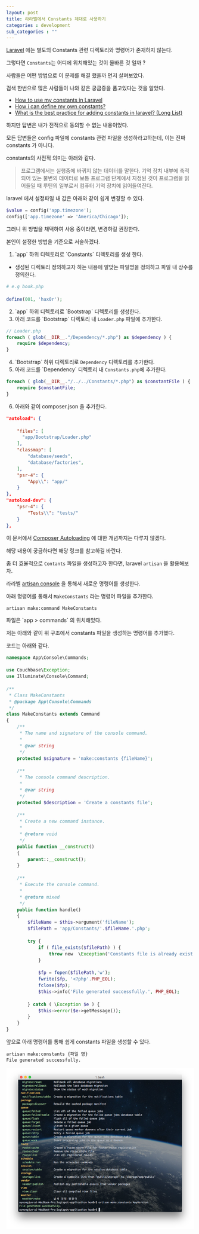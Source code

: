 ```yaml
---
layout: post
title: 라라벨에서 Constants 제대로 사용하기
categories : development
sub_categories : ""
---
```


[Laravel](https://laravel.com/) 에는 별도의 Constants 관련 디렉토리와 명령어가 존재하지 않는다.

그렇다면 `Constants`는 어디에 위치해있는 것이 올바른 것 일까 ?

  
사람들은 어떤 방법으로 이 문제를 해결 했을까 먼저 살펴보았다.

검색 한번으로 많은 사람들이 나와 같은 궁금증을 품고있다는 것을 알았다.

  

*   [How to use my constants in Laravel](https://laravel.io/forum/06-05-2014-how-to-use-my-constants-in-larvel)
*   [How i can define my own constants?](https://laracasts.com/discuss/channels/laravel/l51-how-i-can-define-my-own-constants?page=1)
*   [What is the best practice for adding constants in laravel? (Long List)](https://stackoverflow.com/questions/42155536/what-is-the-best-practice-for-adding-constants-in-laravel-long-list)

  

하지만 답변은 내가 전적으로 동의할 수 없는 내용이었다.

모든 답변들은 config 파일에 constants 관련 파일을 생성하라고하는데, 이는 진짜 constants 가 아니다.

constants의 사전적 의미는 아래와 같다.

  

> 프로그램에서는 실행중에 바뀌지 않는 데이터를 말한다. 기억 장치 내부에 축적되어 있는 불변의 데이터로 보통 프로그램 단계에서 지정된 것이 프로그램을 읽어들일 때 루틴의 일부로서 컴퓨터 기억 장치에 읽어들여진다.


laravel 에서 설정파일 내 값은 아래와 같이 쉽게 변경할 수 있다.


```php
$value = config('app.timezone');
config(['app.timezone' => 'America/Chicago']);
```
  

그러니 위 방법을 채택하여 사용 중이라면, 변경하길 권장한다.

본인이 설정한 방법을 기준으로 서술하겠다.
 
 1. \`app\` 하위 디렉토리로 \`Constants\` 디렉토리를 생성 한다.

- 생성된 디렉토리 정의하고자 하는 내용에 알맞는 파일명을 정의하고 파일 내 상수를 정의한다.

```php
# e.g book.php

define(001, 'hax0r');
```
 
 2. \`app\` 하위 디렉토리로 \`Bootstrap\` 디렉토리를 생성한다.
 3. 아래 코드를 \`Bootstrap\` 디렉토리 내 `Loader.php` 파일에 추가한다.

```php
// Loader.php
foreach ( glob(__DIR__."/Dependency/*.php") as $dependency ) {
    require $dependency;
}
```

 4. \`Bootstrap\` 하위 디렉토리로 `Dependency` 디렉토리를 추가한다.
 5. 아래 코드를 \`Dependency\` 디렉토리 내 `Constants.php`에 추가한다.

```php
foreach ( glob(__DIR__."/../../Constants/*.php") as $constantFile ) {
    require $constantFile;
}
```
 6. 아래와 같이 composer.json 을 추가한다.

```json
"autoload": {

    "files": [
      "app/Bootstrap/Loader.php"
    ],
    "classmap": [
        "database/seeds",
        "database/factories",
    ],
    "psr-4": {
        "App\\": "app/"
    }
},
"autoload-dev": {
    "psr-4": {
        "Tests\\": "tests/"
    }
},
```
  

이 문서에서 [Composer Autoloading](https://getcomposer.org/doc/01-basic-usage.md#autoloading) 에 대한 개념까지는 다루지 않겠다.

해당 내용이 궁금하다면 해당 링크를 참고하길 바란다.

좀 더 효율적으로 `Contants` 파일을 생성하고자 한다면, laravel `artisan` 을 활용해보자.

라라벨 [artisan console](https://laravel.com/docs/5.5/artisan) 을 통해서 새로운 명령어를 생성한다.

아래 명령어를 통해서 `MakeConstants` 라는 명령어 파일을 추가한다.

  
```
artisan make:command MakeConstants
```
  

파일은 \`app > commands\` 의 위치해있다.

저는 아래와 같이 위 구조에서 constants 파일을 생성하는 명령어를 추가했다.


코드는 아래와 같다.

  
```php
namespace App\Console\Commands;

use Couchbase\Exception;
use Illuminate\Console\Command;

/**
 * Class MakeConstants
 * @package App\Console\Commands
 */
class MakeConstants extends Command
{
    /**
     * The name and signature of the console command.
     *
     * @var string
     */
    protected $signature = 'make:constants {fileName}';

    /**
     * The console command description.
     *
     * @var string
     */
    protected $description = 'Create a constants file';

    /**
     * Create a new command instance.
     *
     * @return void
     */
    public function __construct()
    {
        parent::__construct();
    }

    /**
     * Execute the console command.
     *
     * @return mixed
     */
    public function handle()
    {
        $fileName = $this->argument('fileName');
        $filePath = 'app/Constants/'.$fileName.'.php';

        try {
            if ( file_exists($filePath) ) {
                throw new  \Exception('Constants file is already exist.');
            }

            $fp = fopen($filePath,'w');
            fwrite($fp, '<?php'.PHP_EOL);
            fclose($fp);
            $this->info('File generated successfully.', PHP_EOL);

        } catch ( \Exception $e ) {
            $this->error($e->getMessage());
        }
    }
}
```
  

앞으로 아래 명령어를 통해 쉽게 constants 파일을 생성할 수 있다.

```
artisan make:constants {파일 명}
File generated successfully.
```  
    
![스크린샷%202018-01-12%20오후%2012.05.24](/assets/images/posts/857/스크린샷%202018-01-12%20오후%2012.05.24.png)
